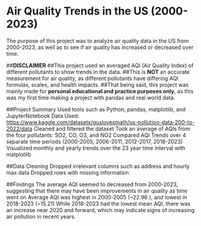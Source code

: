 # Air Quality Trends in the US (2000-2023)
The purpose of this project was to analyze air quality data in the US from 2000-2023, as well as to see if air quality has increased or decreased over time.

##**DISCLAIMER**
##This project used an averaged AQI (Air Quality Index) of different pollutants to show trends in the data. 
##This is **NOT** an accurate measurement for air quality, as different pollutants have differing AQI formulas, scales, and health impacts.
##That being said, this project was mainly made for **personal educational and practice purposes only**, as this was my first time making a project with pandas and real world data.

##Project Summary
Used tools such as Python, pandas, matplotlib, and JupyterNotebook
Data Used: https://www.kaggle.com/datasets/guslovesmath/us-pollution-data-200-to-2022/data
Cleaned and filtered the dataset
Took an average of AQIs from the four pollutants: SO2, CO, O3, and NO2
Compared AQI Trends over 4 separate time periods (2000-2005, 2006-2011, 2012-2017, 2018-2023)
Visualized monthly and yearly trends over the 23 year time interval with matplotlib

##Data Cleaning
Dropped irrelevant columns such as address and hourly max data
Dropped rows with missing information

##Findings
The average AQI seemed to decreased from 2000-2023, suggesting that there may have been improvements in air quality as time went on
Average AQI was highest in 2000-2005 (~22.96 ), and lowest in 2018-2023 (~15.21)
While 2018-2023 had the lowest mean AQI, there was an increase near 2020 and forward, which may indicate signs of increasing air pollution in recent years.
